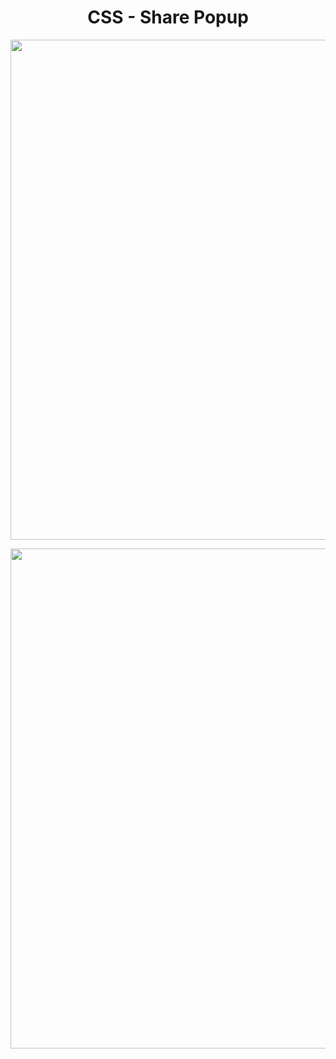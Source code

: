 <h1 align="center">
   CSS - Share Popup
</h1>

<p align="center">
  <img src="https://github.com/ozkannbuyuk/css-exercises/assets/111967202/5144fc32-459e-489e-8a8c-a0037cb10743" width="800" />
</p>

<p align="center">
  <img src="https://github.com/ozkannbuyuk/css-exercises/assets/111967202/2de89d75-af14-4b5d-90dc-ce4f6d88e1ed" width="800" />
</p>
